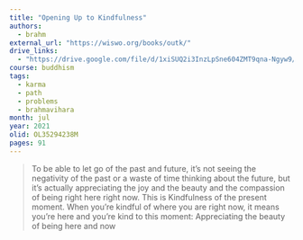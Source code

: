 ```yaml
---
title: "Opening Up to Kindfulness"
authors:
  - brahm
external_url: "https://wiswo.org/books/outk/"
drive_links:
  - "https://drive.google.com/file/d/1xiSUQ2i3InzLpSne604ZMT9qna-Ngyw9/view?usp=drivesdk"
course: buddhism
tags:
  - karma
  - path
  - problems
  - brahmavihara
month: jul
year: 2021
olid: OL35294238M
pages: 91
---
```


> To be able to let go of the past and future, it’s not seeing the negativity of the past or a waste of time thinking about the future, but it’s actually appreciating the joy and the beauty and the compassion of being right here right now. This is Kindfulness of the present moment. When you’re kindful of where you are right now, it means you’re here and you’re kind to this moment: Appreciating the beauty of being here and now
